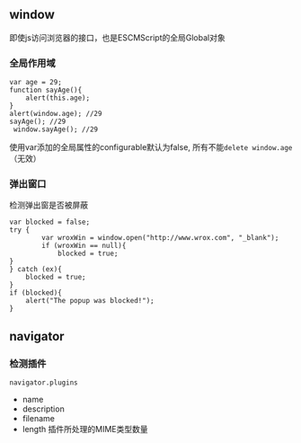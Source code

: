 ## window

即使js访问浏览器的接口，也是ESCMScript的全局Global对象

### 全局作用域

```
var age = 29;
function sayAge(){
    alert(this.age);
}
alert(window.age); //29 
sayAge(); //29
 window.sayAge(); //29
```

使用var添加的全局属性的configurable默认为false, 所有不能`delete window.age`（无效）

### 弹出窗口

检测弹出窗是否被屏蔽

```
var blocked = false;
try {
        var wroxWin = window.open("http://www.wrox.com", "_blank");
        if (wroxWin == null){
            blocked = true;
}
} catch (ex){
    blocked = true;
}
if (blocked){
    alert("The popup was blocked!");
}
```


## navigator

### 检测插件

`navigator.plugins`

- name
- description
- filename
- length 插件所处理的MIME类型数量